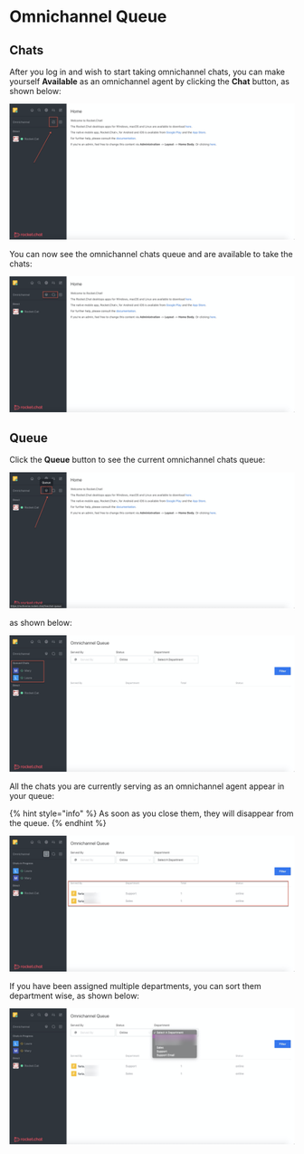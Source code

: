 # Omnichannel Queue

## Chats

After you log in and wish to start taking omnichannel chats, you can make yourself **Available** as an omnichannel agent by clicking the **Chat** button, as shown below:

![](../../../.gitbook/assets/image%20%28236%29.png)

You can now see the omnichannel chats queue and are available to take the chats:

![](../../../.gitbook/assets/image%20%28233%29.png)

## Queue

Click the **Queue** button to see the current omnichannel chats queue:

![](../../../.gitbook/assets/image%20%28229%29.png)

as shown below:

![](../../../.gitbook/assets/image%20%28234%29.png)

All the chats you are currently serving as an omnichannel agent appear in your queue: 

{% hint style="info" %}
As soon as you close them, they will disappear from the queue.
{% endhint %}

![](../../../.gitbook/assets/image%20%28230%29.png)

If you have been assigned multiple departments, you can sort them department wise, as shown below:

![](../../../.gitbook/assets/image%20%28232%29.png)

